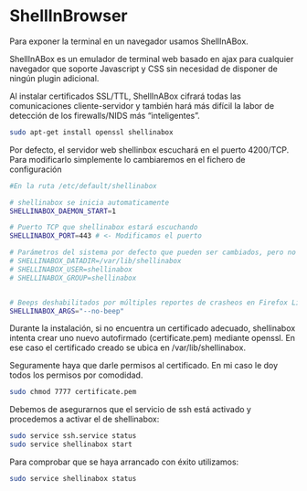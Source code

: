 # ShellInBrowser

Para exponer la terminal en un navegador usamos ShellInABox.

ShellInABox es un emulador de terminal web basado en ajax para cualquier navegador que soporte Javascript y CSS sin necesidad de disponer de ningún plugin adicional.

Al instalar certificados SSL/TTL, ShellInABox cifrará todas las comunicaciones cliente-servidor y también hará más difícil la labor de detección de los firewalls/NIDS más “inteligentes”.

```bash
sudo apt-get install openssl shellinabox
```

Por defecto, el servidor web shellinbox escuchará en el puerto 4200/TCP. Para modificarlo simplemente lo cambiaremos en el fichero de configuración

```bash
#En la ruta /etc/default/shellinabox

# shellinabox se inicia automaticamente
SHELLINABOX_DAEMON_START=1

# Puerto TCP que shellinabox estará escuchando
SHELLINABOX_PORT=443 # <- Modificamos el puerto

# Parámetros del sistema por defecto que pueden ser cambiados, pero no es necesario de modificar para que funcione
# SHELLINABOX_DATADIR=/var/lib/shellinabox
# SHELLINABOX_USER=shellinabox
# SHELLINABOX_GROUP=shellinabox


# Beeps deshabilitados por múltiples reportes de crasheos en Firefox Linux/x86_64
SHELLINABOX_ARGS="--no-beep"

```

Durante la instalación, si no encuentra un certificado adecuado, shellinabox intenta crear uno nuevo autofirmado (certificate.pem) mediante openssl. En ese caso el certificado creado se ubica en /var/lib/shellinabox.

Seguramente haya que darle permisos al certificado.
En mi caso le doy todos los permisos por comodidad.

```bash
sudo chmod 7777 certificate.pem
```

Debemos de asegurarnos que el servicio de ssh está activado y procedemos a activar el de shellinabox: 
``` bash
sudo service ssh.service status
sudo service shellinabox start
```

Para comprobar que se haya arrancado con éxito utilizamos:
```bash
sudo service shellinabox status
```
